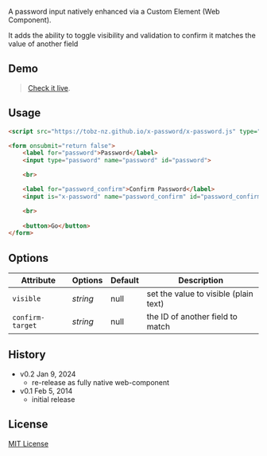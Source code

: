 A password input natively enhanced via a Custom Element (Web Component).

It adds the ability to toggle visibility and validation to confirm it matches the value of another field

## Demo

> [Check it live](http://tobz-nz.github.io/x-password/demo.html).

## Usage

```html
<script src="https://tobz-nz.github.io/x-password/x-password.js" type="module"></script>

<form onsubmit="return false">
    <label for="password">Password</label>
    <input type="password" name="password" id="password">

    <br>

    <label for="password_confirm">Confirm Password</label>
    <input is="x-password" name="password_confirm" id="password_confirm" confirm-target="password">

    <br>  
  
    <button>Go</button>
</form>
```

## Options

Attribute  | Options                   | Default             | Description
---        | ---                       | ---                 | ---
`visible`  | *string*                  | null                | set the value to visible (plain text)
`confirm-target`  | *string*           | null                | the ID of another field to match

## History

* v0.2 Jan 9, 2024
	* re-release as fully native web-component
* v0.1 Feb 5, 2014
	* initial release

## License

[MIT License](http://opensource.org/licenses/MIT)
